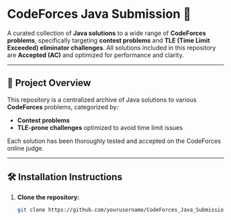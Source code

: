 # CodeForces Java Submission 🚀

A curated collection of **Java solutions** to a wide range of **CodeForces problems**, specifically targeting **contest problems** and **TLE (Time Limit Exceeded) eliminator challenges**. All solutions included in this repository are **Accepted (AC)** and optimized for performance and clarity.

---

## 🧩 Project Overview

This repository is a centralized archive of Java solutions to various **CodeForces** problems, categorized by:
- **Contest problems**
- **TLE-prone challenges** optimized to avoid time limit issues

Each solution has been thoroughly tested and accepted on the CodeForces online judge.

---

## 🛠️ Installation Instructions

1. **Clone the repository:**
   ```bash
   git clone https://github.com/yourusername/CodeForces_Java_Submission.git
